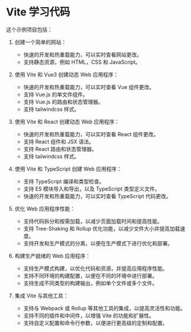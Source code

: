 # Vite 学习代码

这个示例项目包括：

1. 创建一个简单的网站：

   - 快速的开发和热重载能力，可以实时查看网站更改。
   - 支持静态资源，例如 HTML，CSS 和 JavaScript。

2. 使用 Vite 和 Vue3 创建动态 Web 应用程序：

   - 快速的开发和热重载能力，可以实时查看 Vue 组件更改。
   - 支持 Vue.js 的单文件组件。
   - 支持 Vue.js 的路由和状态管理器。
   - 支持 tailwindcss 样式。

3. 使用 Vite 和 React 创建动态 Web 应用程序：

   - 快速的开发和热重载能力，可以实时查看 React 组件更改。
   - 支持 React 组件和 JSX 语法。
   - 支持 React 路由和状态管理器。
   - 支持 tailwindcss 样式。

4. 使用 Vite 和 TypeScript 创建 Web 应用程序：

   - 支持 TypeScript 编译和类型检查。
   - 支持 ES 模块导入和导出，以及 TypeScript 类型定义文件。
   - 快速的开发和热重载能力，可以实时查看 TypeScript 代码更改。

5. 优化 Web 应用程序性能：

   - 支持代码拆分和按需加载，以减少页面加载时间和提高性能。
   - 支持 Tree-Shaking 和 Rollup 优化功能，以减少文件大小并提高加载速度。
   - 支持开发和生产模式的分离，以便在生产模式下进行优化和部署。

6. 构建生产就绪的 Web 应用程序：

   - 支持生产模式构建，以优化代码和资源，并提高应用程序性能。
   - 支持不同环境的构建配置，以便在不同的环境中进行部署。
   - 支持生成不同类型的构建输出，例如单个文件或多个文件。

7. 集成 Vite 与其他工具：
   - 支持与 Webpack 或 Rollup 等其他工具的集成，以提高灵活性和功能。
   - 支持不同的插件和中间件，以增强 Vite 的功能和扩展性。
   - 支持自定义配置和命令行参数，以便进行更高级的定制和配置。
